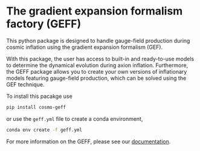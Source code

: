 # The gradient expansion formalism factory (GEFF)

This python package is designed to handle gauge-field production during cosmic inflation
using the gradient expansion formalism (GEF).

With this package, the user has access to built-in and ready-to-use models to determine the dynamical evolution during axion inflation. Furthermore, the GEFF package allows you to create your own versions
of inflationary models featuring gauge-field production, which can be solved using the GEF technique.

To install this pacakge use

```bash
pip install cosmo-geff
```

or use the `geff.yml` file to create a conda environment,

```bash
conda env create -f geff.yml
```

For more information on the GEFF, please see our [documentation](https://riroro13.github.io/GEFF/geff.html).
